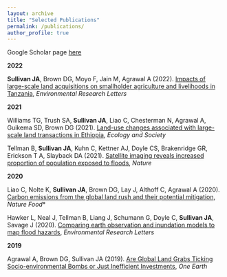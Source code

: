 ```yaml
---
layout: archive
title: "Selected Publications"
permalink: /publications/
author_profile: true
---
```


Google Scholar page <a href='https://scholar.google.ch/citations?user=5aU5eEAAAAAJ&hl=en' target="_blank">here</a>

**2022**

**Sullivan JA**, Brown DG, Moyo F, Jain M, Agrawal A (2022). [Impacts of large-scale land acquisitions on smallholder agriculture and livelihoods in Tanzania](https://doi.org/10.1088/1748-9326/ac8067), *Environmental Research Letters*

 **2021**
 
Williams TG, Trush SA, **Sullivan JA**, Liao C, Chesterman N, Agrawal A, Guikema SD, Brown DG (2021). [Land-use changes associated with large-scale land transactions in Ethiopia](https://doi.org/10.5751/ES-12825-260434), *Ecology and Society*

Tellman B, **Sullivan JA**, Kuhn C, Kettner AJ, Doyle CS, Brakenridge GR, Erickson T A, Slayback DA (2021). [Satellite imaging reveals increased proportion of population exposed to floods](https://doi.org/https://doi.org/10.1038/s41586-021-03695-w), *Nature*

 **2020**
 
Liao C, Nolte K, **Sullivan JA**, Brown DG, Lay J, Althoff C, Agrawal A (2020). [Carbon emissions from the global land rush and their potential mitigation](https://doi.org/10.1038/s43016-020-00215-3), *Nature Food**

Hawker L, Neal J, Tellman B, Liang J, Schumann G, Doyle C, **Sullivan JA**, Savage J (2020). [Comparing earth observation and inundation models to map flood hazards](https://doi.org/10.1088/1748-9326/abc216), *Environmental Research Letters*

**2019**

Agrawal A, Brown DG, Sullivan JA (2019). [Are Global Land Grabs Ticking Socio-environmental Bombs or Just Inefficient Investments](https://doi.org/10.1016/j.oneear.2019.10.004), *One Earth*
